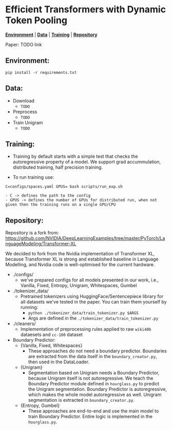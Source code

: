 # Efficient Transformers with Dynamic Token Pooling

[**Environment**](#environment) | [**Data**](#data) | [**Training**](#training) | [**Repository**](#repository)

Paper: TODO link

## Environment:

```
pip install -r requirements.txt
```

## Data:
- Download
    - `TODO` 
- Preprocess
    - `TODO` 
- Train Unigram
    - `TODO` 

## Training:
- Training by default starts with a simple test that checks the autoregressive property of a model. We support grad accummulation, distributed training, half precision training.

- To run training use:
```
C=configs/spaces.yaml GPUS= bash scripts/run_exp.sh
```
    - C -> defines the path to the config 
    - GPUS -> defines the number of GPUs for distributed run, when not given then the training runs on a single GPU/CPU

## Repository:

Repository is a fork from: https://github.com/NVIDIA/DeepLearningExamples/tree/master/PyTorch/LanguageModeling/Transformer-XL

We decided to fork from the Nvidia implementation of Transformer XL, because Transformer XL is strong and established baseline in Language Modelling, and Nvidia code is well-optimised for the current hardware.

- ./configs/ 
    - we've prepared configs for all models presented in our work, i.e., Vanilla, Fixed, Entropy, Unigram, Whitespaces, Gumbel
- ./tokenizer_data/ 
    - Pretrained tokenizers using HuggingFace/Sentencepiece library for all datasets we've tested in the paper. You can train them yourself by running:
        - ```python ./tokenizer_data/train_tokenizer.py $ARGS```
        - Args are defined in the `./tokenizer_data/train_tokenizer.py`
- ./cleaners/
    - Implementation of preprocessing rules applied to raw `wiki40b` dataesets and `cc-100` dataset
- Boundary Predictor:
    - {Vanilla, Fixed, Whitespaces}
        - These approaches do not need a boundary predictor. Boundaries are extracted from the data itself in the `boundary_creator.py`, then used in the DataLoader.
    - {Unigram}
        - Segmentation based on Unigram needs a Boundary Predictor, because Unigram itself is not autoregressive. We teach the Boundary Predictor module defined in `hourglass.py` to predict the Unigram segmentation. Boundary Predictor is autoregressive, which makes the whole model autoregressive as well. Unigram segmentation is extracted in `boundary_creator.py`.
    - {Entropy, Gumbel}
        - These approaches are end-to-end and use the main model to train Boundary Predictor. Entire logic is implemented in the `hourglass.py`.


